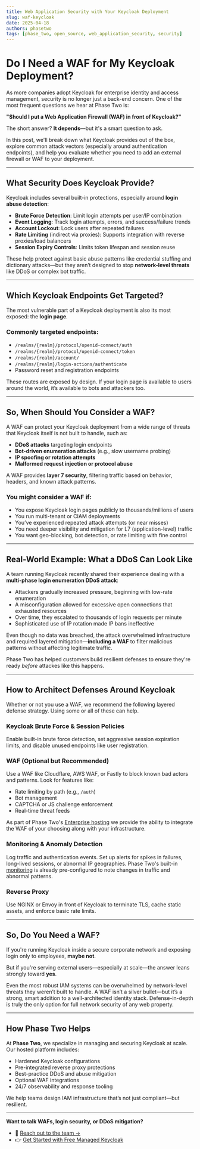 ```yaml
---
title: Web Application Security with Your Keycloak Deployment
slug: waf-keycloak
date: 2025-04-18
authors: phasetwo
tags: [phase_two, open_source, web_application_security, security]
---
```


# Do I Need a WAF for My Keycloak Deployment?

As more companies adopt Keycloak for enterprise identity and access management, security is no longer just a back-end concern. One of the most frequent questions we hear at Phase Two is:

**"Should I put a Web Application Firewall (WAF) in front of Keycloak?"**

The short answer? **It depends**—but it's a smart question to ask.

In this post, we'll break down what Keycloak provides out of the box, explore common attack vectors (especially around authentication endpoints), and help you evaluate whether you need to add an external firewall or WAF to your deployment.

<!-- truncate -->

---

## What Security Does Keycloak Provide?

Keycloak includes several built-in protections, especially around **login abuse detection**:

- **Brute Force Detection**: Limit login attempts per user/IP combination
- **Event Logging**: Track login attempts, errors, and success/failure trends
- **Account Lockout**: Lock users after repeated failures
- **Rate Limiting** (indirect via proxies): Supports integration with reverse proxies/load balancers
- **Session Expiry Controls**: Limits token lifespan and session reuse

These help protect against basic abuse patterns like credential stuffing and dictionary attacks—but they aren’t designed to stop **network-level threats** like DDoS or complex bot traffic.

---

## Which Keycloak Endpoints Get Targeted?

The most vulnerable part of a Keycloak deployment is also its most exposed: the **login page**.

### Commonly targeted endpoints:

- `/realms/{realm}/protocol/openid-connect/auth`
- `/realms/{realm}/protocol/openid-connect/token`
- `/realms/{realm}/account/`
- `/realms/{realm}/login-actions/authenticate`
- Password reset and registration endpoints

These routes are exposed by design. If your login page is available to users around the world, it’s available to bots and attackers too.

---

## So, When Should You Consider a WAF?

A WAF can protect your Keycloak deployment from a wide range of threats that Keycloak itself is not built to handle, such as:

- **DDoS attacks** targeting login endpoints
- **Bot-driven enumeration attacks** (e.g., slow username probing)
- **IP spoofing or rotation attempts**
- **Malformed request injection or protocol abuse**

A WAF provides **layer 7 security**, filtering traffic based on behavior, headers, and known attack patterns.

### You might consider a WAF if:

- You expose Keycloak login pages publicly to thousands/millions of users
- You run multi-tenant or CIAM deployments
- You’ve experienced repeated attack attempts (or near misses)
- You need deeper visibility and mitigation for L7 (application-level) traffic
- You want geo-blocking, bot detection, or rate limiting with fine control

---

## Real-World Example: What a DDoS Can Look Like

A team running Keycloak recently shared their experience dealing with a **multi-phase login enumeration DDoS attack**:

- Attackers gradually increased pressure, beginning with low-rate enumeration
- A misconfiguration allowed for excessive open connections that exhausted resources
- Over time, they escalated to thousands of login requests per minute
- Sophisticated use of IP rotation made IP bans ineffective

Even though no data was breached, the attack overwhelmed infrastructure and required layered mitigation—**including a WAF** to filter malicious patterns without affecting legitimate traffic.

Phase Two has helped customers build resilient defenses to ensure they're ready _before_ attackes like this happens.

---

## How to Architect Defenses Around Keycloak

Whether or not you use a WAF, we recommend the following layered defense strategy. Using some or all of these can help.

### Keycloak Brute Force & Session Policies

Enable built-in brute force detection, set aggressive session expiration limits, and disable unused endpoints like user registration.

### WAF (Optional but Recommended)

Use a WAF like Cloudflare, AWS WAF, or Fastly to block known bad actors and patterns. Look for features like:

- Rate limiting by path (e.g., `/auth`)
- Bot management
- CAPTCHA or JS challenge enforcement
- Real-time threat feeds

As part of Phase Two's [Enterprise hosting](/hosting) we provide the ability to integrate the WAF of your choosing along with your infrastructure.

### Monitoring & Anomaly Detection

Log traffic and authentication events. Set up alerts for spikes in failures, long-lived sessions, or abnormal IP geographies. Phase Two's built-in [monitoring](/hosting) is already pre-configured to note changes in traffic and abnormal patterns.

### Reverse Proxy

Use NGINX or Envoy in front of Keycloak to terminate TLS, cache static assets, and enforce basic rate limits.

---

## So, Do You Need a WAF?

If you're running Keycloak inside a secure corporate network and exposing login only to employees, **maybe not**.

But if you're serving external users—especially at scale—the answer leans strongly toward **yes**.

Even the most robust IAM systems can be overwhelmed by network-level threats they weren’t built to handle. A WAF isn’t a silver bullet—but it’s a strong, smart addition to a well-architected identity stack. Defense-in-depth is truly the only option for full network security of any web property.

---

## How Phase Two Helps

At **Phase Two**, we specialize in managing and securing Keycloak at scale. Our hosted platform includes:

- Hardened Keycloak configurations
- Pre-integrated reverse proxy protections
- Best-practice DDoS and abuse mitigation
- Optional WAF integrations
- 24/7 observability and response tooling

We help teams design IAM infrastructure that’s not just compliant—but resilient.

---

**Want to talk WAFs, login security, or DDoS mitigation?**

- 📩 [Reach out to the team →](mailto:sales@phasetwo.io)
- 👉 [Get Started with Free Managed Keycloak](https://phasetwo.io/dashboard)
